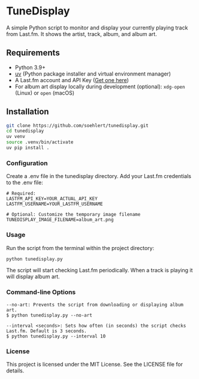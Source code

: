 # TuneDisplay

A simple Python script to monitor and display your currently playing track from Last.fm. It shows the artist, track, album, and album art.

## Requirements

*   Python 3.9+
*   [uv](https://github.com/astral-sh/uv) (Python package installer and virtual environment manager)
*   A Last.fm account and API Key ([Get one here](https://www.last.fm/api/account/create))
*   For album art display locally during development (optional): `xdg-open` (Linux) or `open` (macOS)

## Installation

```bash
git clone https://github.com/soehlert/tunedisplay.git
cd tunedisplay
uv venv
source .venv/bin/activate
uv pip install .
```
    
### Configuration
Create a .env file in the tunedisplay directory.
Add your Last.fm credentials to the .env file:

```Text Only
# Required:
LASTFM_API_KEY=YOUR_ACTUAL_API_KEY
LASTFM_USERNAME=YOUR_LASTFM_USERNAME

# Optional: Customize the temporary image filename
TUNEDISPLAY_IMAGE_FILENAME=album_art.png
```

### Usage
Run the script from the terminal within the project directory:

``` bash
python tunedisplay.py
```
The script will start checking Last.fm periodically. When a track is playing it will display album art. 

### Command-line Options

```Text Only
--no-art: Prevents the script from downloading or displaying album art.
$ python tunedisplay.py --no-art

--interval <seconds>: Sets how often (in seconds) the script checks Last.fm. Default is 3 seconds.
$ python tunedisplay.py --interval 10
```

### License
This project is licensed under the MIT License. See the LICENSE file for details.